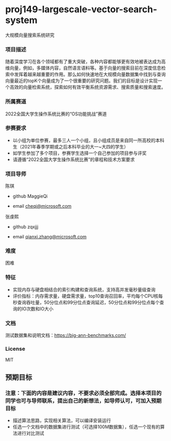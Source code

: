 # proj149-largescale-vector-search-system
大规模向量搜索系统研究


### 项目描述

随着深度学习在各个领域都有了重大突破，各种内容都能够更有效地被表达成为高维向量，例如，多媒体内容，自然语言语料等。基于向量的搜索目前在深度信息检索中发挥着越来越重要的作用。那么如何快速地在大规模向量数据集中找到与查询向量最近的topK个向量成为了一个很重要的研究问题。我们的目标是设计实现一个高效的向量检索系统，探索如何有效平衡系统资源需求、搜索质量和搜索速度。


### 所属赛道

2022全国大学生操作系统比赛的“OS功能挑战”赛道



### 参赛要求

- 以小组为单位参赛，最多三人一个小组，且小组成员是来自同一所高校的本科生（2021年春季学期或之后本科毕业的大一~大四的学生）
- 如学生参加了多个项目，参赛学生选择一个自己参加的项目参与评奖
- 请遵循“2022全国大学生操作系统比赛”的章程和技术方案要求



### 项目导师

陈琪

* github MaggieQi

* email cheqi@microsoft.com

张虔熙

* github zqxjjj

* email qianxi.zhang@microsoft.com


### 难度

困难



### 特征

- 实现内存与硬盘相结合的索引构建和查询系统，支持高并发毫秒量级查询
- 评价指标：内存需求量，硬盘需求量，top10查询召回率，平均每个CPU核每秒查询吞吐量，50分位点和99分位点查询延迟，50分位点和99分位点每个查询的IO次数和IO大小



### 文档

测试数据集和说明文档：https://big-ann-benchmarks.com/


### License

MIT



## 预期目标

### 注意：下面的内容是建议内容，不要求必须全部完成。选择本项目的同学也可与导师联系，提出自己的新想法，如导师认可，可加入预期目标

* 描述算法思路，实现相关算法，可以编译安装运行
* 任选一个文档中的数据集进行测试（可选择100M数据集），任选一个现有的算法进行对比测试
